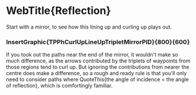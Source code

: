# WebTitle{Reflection}

Start with a mirror, to see how this lining up and curling up plays out.

### InsertGraphic{TPPhCurlUpLineUpTripletMirrorPID}{800}{600}

If you took out the paths near the end of the mirror, it wouldn't make so much difference, as the arrows contributed by the triplets of waypoints from those regions tend to curl up. But ignoring the contributions from nearer the centre does make a difference, so a rough and ready rule is that you'll only need to consider paths where QuoteThis{the angle of incidence = the angle of reflection}, which is comfortingly familiar.
